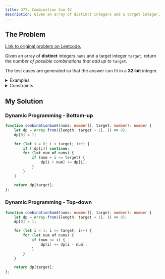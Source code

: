 ```yaml
---
title: 377. Combination Sum IV
description: Given an array of distinct integers and a target integer, return the number of possible combinations that add up to target.
---
```


## The Problem

[Link to original problem on Leetcode.](https://leetcode.com/problems/combination-sum-iv/)

Given an array of **distinct** integers `nums` and a target integer `target`, return the _number of possible combinations that add up to_ `target`.

The test cases are generated so that the answer can fit in a **32-bit** integer.

<details>
<summary>Examples</summary>

Example 1:

```
Input: nums = [1,2,3], target = 4
Output: 7
Explanation:
The possible combination ways are:
(1, 1, 1, 1)
(1, 1, 2)
(1, 2, 1)
(1, 3)
(2, 1, 1)
(2, 2)
(3, 1)
Note that different sequences are counted as different combinations.
```

Example 2:

```
Input: nums = [9], target = 3
Output: 0
```
</details>

<details>
<summary>Constraints</summary>


- `1 <= nums.length <= 200`
- `1 <= nums[i] <= 1000`
- All the elements of `nums` are **unique**.
- `1 <= target <= 1000`

</details>

## My Solution

### Dynamic Programming - Bottom-up

```typescript
function combinationSum4(nums: number[], target: number): number {
	let dp = Array.from({length: target + 1}, () => 0);
	dp[0] = 1;

	for (let i = 0; i < target; i++) {
		if (!dp[i]) continue;
		for (let num of nums) {
			if (num + i <= target) {
				dp[i + num] += dp[i];
			}
		}
	}

	return dp[target];
};
```

### Dynamic Programming - Top-down

```typescript
function combinationSum4(nums: number[], target: number): number {
	let dp = Array.from({length: target + 1}, () => 0);
	dp[0] = 1;

	for (let i = 1; i <= target; i++) {
		for (let num of nums) {
			if (num <= i) {
				dp[i] += dp[i - num];
			}
		}
	}

	return dp[target];
};
```